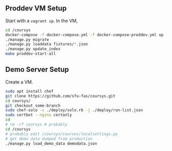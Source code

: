 ## Proddev VM Setup

Start with a `vagrant up`. In the VM,
```sh
cd /coursys
docker-compose -f docker-compose.yml -f docker-compose-proddev.yml up -d
./manage.py migrate
./manage.py loaddata fixtures/*.json
./manage.py update_index
make proddev-start-all
```

## Demo Server Setup

Create a VM.
```sh
sudo apt install chef
git clone https://github.com/sfu-fas/coursys.git
cd coursys/
git checkout some-branch
sudo chef-solo -c ./deploy/solo.rb -j ./deploy/run-list.json
sudo certbot --nginx certonly
cd
# rm -rf coursys # probably
cd /coursys
# probably edit /coursys/courses/localsettings.py
# get demo data dumped from production
./manage.py load_demo_data demodata.json 
```
